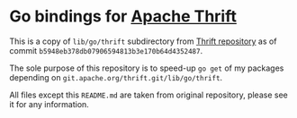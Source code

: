 # Go bindings for [Apache Thrift][thrift]

This is a copy of `lib/go/thrift` subdirectory from [Thrift repository][1] as
of commit `b5948eb378db07906594813b3e170b64d4352487`.

The sole purpose of this repository is to speed-up `go get` of my packages
depending on `git.apache.org/thrift.git/lib/go/thrift`.

All files except this `README.md` are taken from original repository, please
see it for any information.

[thrift]: http://thrift.apache.org
[1]: git://git.apache.org/thrift
